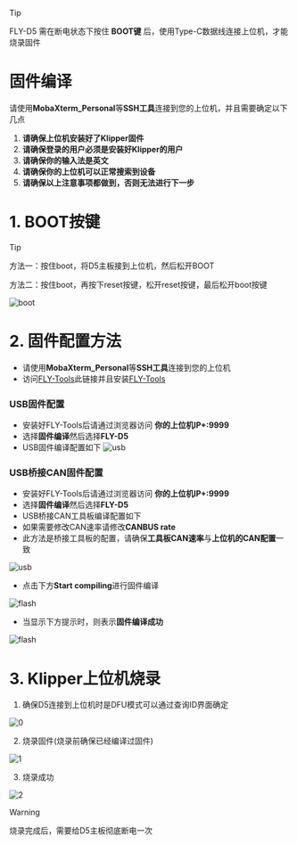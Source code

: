 

> [!TIP]
> FLY-D5 需在断电状态下按住 **BOOT键** 后，使用Type-C数据线连接上位机，才能烧录固件

# 固件编译

请使用**MobaXterm_Personal**等**SSH工具**连接到您的上位机，并且需要确定以下几点

1. **请确保上位机安装好了Klipper固件**
2. **请确保登录的用户必须是安装好Klipper的用户**
3. **请确保你的输入法是英文**
4. **请确保你的上位机可以正常搜索到设备**
5. **请确保以上注意事项都做到，否则无法进行下一步**

# 1. BOOT按键

>[!TIP]
>
>方法一：按住boot，将D5主板接到上位机，然后松开BOOT
>
>方法二：按住boot，再按下reset按键，松开reset按键，最后松开boot按键

![boot](../../images/boards/fly_d5/boot.png)

# 2. 固件配置方法

* 请使用**MobaXterm_Personal**等**SSH工具**连接到您的上位机
* 访问[FLY-Tools](http://mellow.klipper.cn/#/board/fly_tools/Installation)此链接并且安装[FLY-Tools](http://mellow.klipper.cn/#/board/fly_tools/Installation)

<!-- tabs:start -->

### ****USB固件配置****
* 安装好FLY-Tools后请通过浏览器访问 **你的上位机IP+:9999**
* 选择**固件编译**然后选择**FLY-D5**
* USB固件编译配置如下
 ![usb](../../images/boards/fly_d5/usb.png)

### ****USB桥接CAN固件配置****

* 安装好FLY-Tools后请通过浏览器访问 **你的上位机IP+:9999**
* 选择**固件编译**然后选择**FLY-D5**
* USB桥接CAN工具板编译配置如下
* 如果需要修改CAN速率请修改**CANBUS rate**
* 此方法是桥接工具板的配置，请确保**工具板CAN速率**与**上位机的CAN配置**一致

![usb](../../images/boards/fly_d5/can.png)

<!-- tabs:end -->

* 点击下方**Start compiling**进行固件编译

![flash](../../images/boards/fly_d5/flash1.png)

* 当显示下方提示时，则表示**固件编译成功**

![flash](../../images/boards/fly_d5/flash.png)

# 3. Klipper上位机烧录

1. 确保D5连接到上位机时是DFU模式可以通过查询ID界面确定

![0](../../images/boards/fly_d5/dfu.png ":no-zooom")

2. 烧录固件(烧录前确保已经编译过固件)

![1](../../images/boards/fly_d5/dfu1.png ":no-zooom")

3. 烧录成功

![2](../../images/boards/fly_d5/dfu2.png ":no-zooom")

>[!Warning]
>
>烧录完成后，需要给D5主板彻底断电一次
